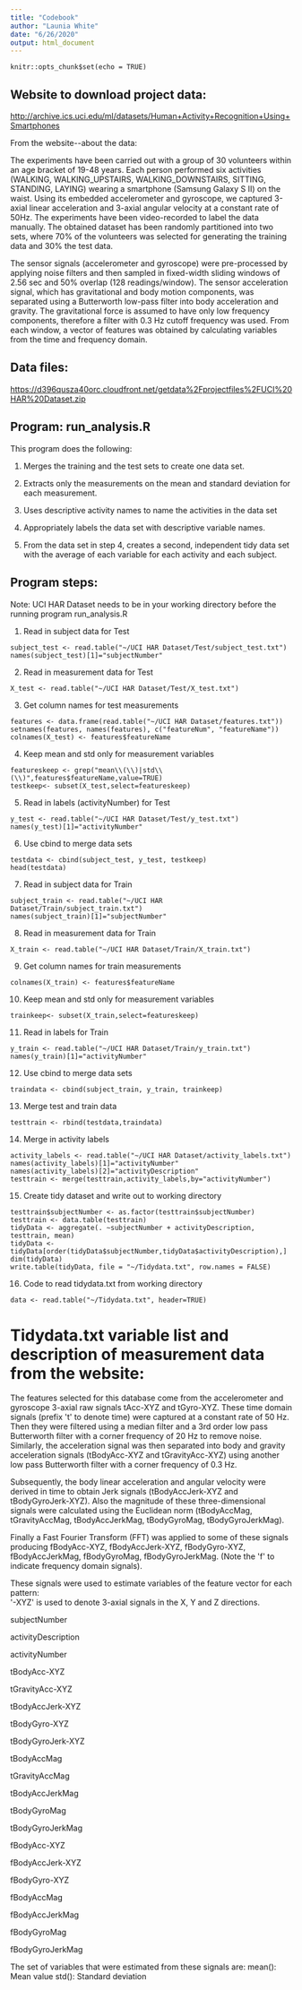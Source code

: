 ```yaml
---
title: "Codebook"
author: "Launia White"
date: "6/26/2020"
output: html_document
---
```


```{r setup, include=FALSE}
knitr::opts_chunk$set(echo = TRUE)
```

## Website to download project data:
http://archive.ics.uci.edu/ml/datasets/Human+Activity+Recognition+Using+Smartphones

From the website--about the data:

The experiments have been carried out with a group of 30 volunteers within an age bracket of 19-48 years. Each person performed six activities (WALKING, WALKING_UPSTAIRS, WALKING_DOWNSTAIRS, SITTING, STANDING, LAYING) wearing a smartphone (Samsung Galaxy S II) on the waist. Using its embedded accelerometer and gyroscope, we captured 3-axial linear acceleration and 3-axial angular velocity at a constant rate of 50Hz. The experiments have been video-recorded to label the data manually. The obtained dataset has been randomly partitioned into two sets, where 70% of the volunteers was selected for generating the training data and 30% the test data.

The sensor signals (accelerometer and gyroscope) were pre-processed by applying noise filters and then sampled in fixed-width sliding windows of 2.56 sec and 50% overlap (128 readings/window). The sensor acceleration signal, which has gravitational and body motion components, was separated using a Butterworth low-pass filter into body acceleration and gravity. The gravitational force is assumed to have only low frequency components, therefore a filter with 0.3 Hz cutoff frequency was used. From each window, a vector of features was obtained by calculating variables from the time and frequency domain.

## Data files:
https://d396qusza40orc.cloudfront.net/getdata%2Fprojectfiles%2FUCI%20HAR%20Dataset.zip

## Program:  run_analysis.R

 This program does the following:
 
1. Merges the training and the test sets to create one data set.

2. Extracts only the measurements on the mean and standard deviation for 
   each measurement.
   
3. Uses descriptive activity names to name the activities in the data set

4. Appropriately labels the data set with descriptive variable names.

5. From the data set in step 4, creates a second, independent tidy data set 
   with the average of each variable for each activity and each subject.

## Program steps:
Note: UCI HAR Dataset needs to be in your working directory before the running program run_analysis.R

1. Read in subject data for Test

```{r subject_test}
subject_test <- read.table("~/UCI HAR Dataset/Test/subject_test.txt")
names(subject_test)[1]="subjectNumber"
```

2. Read in measurement data for Test

```{r x_test}
X_test <- read.table("~/UCI HAR Dataset/Test/X_test.txt")
```

3. Get column names for test measurements

```{r features}
features <- data.frame(read.table("~/UCI HAR Dataset/features.txt"))
setnames(features, names(features), c("featureNum", "featureName"))
colnames(X_test) <- features$featureName
```

4. Keep mean and std only for measurement variables

```{r featureskeep}
featureskeep <- grep("mean\\(\\)|std\\(\\)",features$featureName,value=TRUE)  
testkeep<- subset(X_test,select=featureskeep) 
```

5. Read in labels (activityNumber) for Test
```{r y_test}
y_test <- read.table("~/UCI HAR Dataset/Test/y_test.txt")
names(y_test)[1]="activityNumber" 
```

6. Use cbind to merge data sets
```{r testdata}
testdata <- cbind(subject_test, y_test, testkeep)
head(testdata) 
```

7. Read in subject data for Train

```{r subject_train}
subject_train <- read.table("~/UCI HAR Dataset/Train/subject_train.txt")
names(subject_train)[1]="subjectNumber" 
```

8. Read in measurement data for Train

```{r X_train}
X_train <- read.table("~/UCI HAR Dataset/Train/X_train.txt")
```

9. Get column names for train measurements

```{r x_train}
colnames(X_train) <- features$featureName 
```

10. Keep mean and std only for measurement variables
```{r trainkeep}
trainkeep<- subset(X_train,select=featureskeep) 
```

11. Read in labels for Train

```{r y_train}
y_train <- read.table("~/UCI HAR Dataset/Train/y_train.txt")
names(y_train)[1]="activityNumber"
```

12. Use cbind to merge data sets

```{r traindata}
traindata <- cbind(subject_train, y_train, trainkeep) 
```

13. Merge test and train data

```{r testtrain}
testtrain <- rbind(testdata,traindata)
```

14. Merge in activity labels

```{r activity_labels}
activity_labels <- read.table("~/UCI HAR Dataset/activity_labels.txt")
names(activity_labels)[1]="activityNumber" 
names(activity_labels)[2]="activityDescription"
testtrain <- merge(testtrain,activity_labels,by="activityNumber")
```

15. Create tidy dataset and write out to working directory

```{r create_tidydata}
testtrain$subjectNumber <- as.factor(testtrain$subjectNumber)
testtrain <- data.table(testtrain)
tidyData <- aggregate(. ~subjectNumber + activityDescription, testtrain, mean)
tidyData <- tidyData[order(tidyData$subjectNumber,tidyData$activityDescription),]
dim(tidyData)
write.table(tidyData, file = "~/Tidydata.txt", row.names = FALSE)
```

16. Code to read tidydata.txt from working directory

```{r read_tidydata}
data <- read.table("~/Tidydata.txt", header=TRUE)
```

Tidydata.txt variable list and description of measurement data from the website:
=================

The features selected for this database come from the accelerometer and gyroscope 3-axial raw signals tAcc-XYZ and tGyro-XYZ. These time domain signals (prefix 't' to denote time) were captured at a constant rate of 50 Hz. Then they were filtered using a median filter and a 3rd order low pass Butterworth filter with a corner frequency of 20 Hz to remove noise. Similarly, the acceleration signal was then separated into body and gravity acceleration signals (tBodyAcc-XYZ and tGravityAcc-XYZ) using another low pass Butterworth filter with a corner frequency of 0.3 Hz. 

Subsequently, the body linear acceleration and angular velocity were derived in time to obtain Jerk signals (tBodyAccJerk-XYZ and tBodyGyroJerk-XYZ). Also the magnitude of these three-dimensional signals were calculated using the Euclidean norm (tBodyAccMag, tGravityAccMag, tBodyAccJerkMag, tBodyGyroMag, tBodyGyroJerkMag). 

Finally a Fast Fourier Transform (FFT) was applied to some of these signals producing fBodyAcc-XYZ, fBodyAccJerk-XYZ, fBodyGyro-XYZ, fBodyAccJerkMag, fBodyGyroMag, fBodyGyroJerkMag. (Note the 'f' to indicate frequency domain signals). 

These signals were used to estimate variables of the feature vector for each pattern:  
'-XYZ' is used to denote 3-axial signals in the X, Y and Z directions.

subjectNumber

activityDescription

activityNumber

tBodyAcc-XYZ

tGravityAcc-XYZ

tBodyAccJerk-XYZ

tBodyGyro-XYZ

tBodyGyroJerk-XYZ

tBodyAccMag

tGravityAccMag

tBodyAccJerkMag

tBodyGyroMag

tBodyGyroJerkMag

fBodyAcc-XYZ

fBodyAccJerk-XYZ

fBodyGyro-XYZ

fBodyAccMag

fBodyAccJerkMag

fBodyGyroMag

fBodyGyroJerkMag

The set of variables that were estimated from these signals are: 
mean(): Mean value
std(): Standard deviation


